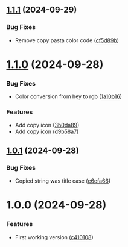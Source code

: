 ## [1.1.1](https://github.com/ff6347/named-css-colors-search-react/compare/v1.1.0...v1.1.1) (2024-09-29)


### Bug Fixes

* Remove copy pasta color code ([cf5d89b](https://github.com/ff6347/named-css-colors-search-react/commit/cf5d89b6d66209c3b4e91e16189320896887b4ea))

# [1.1.0](https://github.com/ff6347/named-css-colors-search-react/compare/v1.0.1...v1.1.0) (2024-09-28)


### Bug Fixes

* Color conversion from hey to rgb ([1a10b16](https://github.com/ff6347/named-css-colors-search-react/commit/1a10b1613334a38ce895b99da54b2c7e7351f9f0))


### Features

* Add copy icon ([3b0da89](https://github.com/ff6347/named-css-colors-search-react/commit/3b0da89ffd867334761294ca58f4d732cf06913f))
* Add copy icon ([d9b58a7](https://github.com/ff6347/named-css-colors-search-react/commit/d9b58a709eabc70dc05dd15269051626d0b2f467))

## [1.0.1](https://github.com/ff6347/named-css-colors-search-react/compare/v1.0.0...v1.0.1) (2024-09-28)


### Bug Fixes

* Copied string was title case ([e6efa66](https://github.com/ff6347/named-css-colors-search-react/commit/e6efa66f183a55474cd20256fa92af6f1ceb55c1))

# 1.0.0 (2024-09-28)


### Features

* First working version ([c410108](https://github.com/ff6347/named-css-colors-search-react/commit/c410108152319a1574d4b0e723107512f8d3900c))
